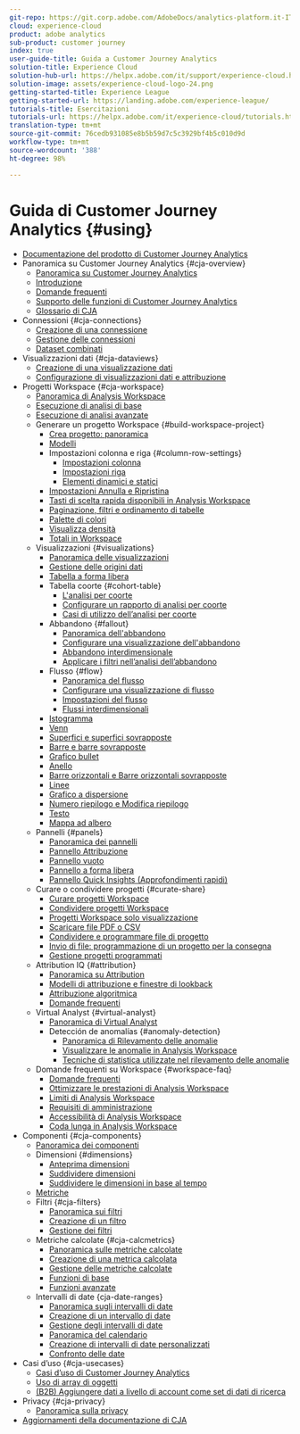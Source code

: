 ```yaml
---
git-repo: https://git.corp.adobe.com/AdobeDocs/analytics-platform.it-IT
cloud: experience-cloud
product: adobe analytics
sub-product: customer journey
index: true
user-guide-title: Guida a Customer Journey Analytics
solution-title: Experience Cloud
solution-hub-url: https://helpx.adobe.com/it/support/experience-cloud.html
solution-image: assets/experience-cloud-logo-24.png
getting-started-title: Experience League
getting-started-url: https://landing.adobe.com/experience-league/
tutorials-title: Esercitazioni
tutorials-url: https://helpx.adobe.com/it/experience-cloud/tutorials.html
translation-type: tm+mt
source-git-commit: 76cedb931085e8b5b59d7c5c3929bf4b5c010d9d
workflow-type: tm+mt
source-wordcount: '388'
ht-degree: 98%

---
```



# Guida di Customer Journey Analytics {#using}

+ [Documentazione del prodotto di Customer Journey Analytics](getting-started/cja-landing.md)
+ Panoramica su Customer Journey Analytics {#cja-overview}
   + [Panoramica su Customer Journey Analytics](getting-started/cja-overview.md)
   + [Introduzione](getting-started/cja-getting-started.md)
   + [Domande frequenti](getting-started/cja-faq.md)
   + [Supporto delle funzioni di Customer Journey Analytics](getting-started/cja-aa.md)
   + [Glossario di CJA](getting-started/cja-glossary.md)
+ Connessioni {#cja-connections}
   + [Creazione di una connessione](connections/create-connection.md)
   + [Gestione delle connessioni](connections/manage-connection.md)
   + [Dataset combinati](connections/combined-dataset.md)
+ Visualizzazioni dati {#cja-dataviews}
   + [Creazione di una visualizzazione dati](data-views/create-dataview.md)
   + [Configurazione di visualizzazioni dati e attribuzione](data-views/configure-dataviews.md)
+ Progetti Workspace {#cja-workspace}
   + [Panoramica di Analysis Workspace](analysis-workspace/home.md)
   + [Esecuzione di analisi di base](analysis-workspace/perform-basic-analysis.md)
   + [Esecuzione di analisi avanzate](analysis-workspace/perform-adv-analysis.md)
   + Generare un progetto Workspace {#build-workspace-project}
      + [Crea progetto: panoramica](analysis-workspace/build-workspace-project/freeform-overview.md)
      + [Modelli](analysis-workspace/build-workspace-project/starter-projects.md)
      + Impostazioni colonna e riga {#column-row-settings}
         + [Impostazioni colonna](analysis-workspace/build-workspace-project/column-row-settings/column-settings.md)
         + [Impostazioni riga](analysis-workspace/build-workspace-project/column-row-settings/table-settings.md)
         + [Elementi dinamici e statici](analysis-workspace/build-workspace-project/column-row-settings/manual-vs-dynamic-rows.md)
      + [Impostazioni Annulla e Ripristina](analysis-workspace/build-workspace-project/undo-redo.md)
      + [Tasti di scelta rapida disponibili in Analysis Workspace](analysis-workspace/build-workspace-project/fa-shortcut-keys.md)
      + [Paginazione, filtri e ordinamento di tabelle](analysis-workspace/build-workspace-project/pagination-filtering-sorting.md)
      + [Palette di colori](analysis-workspace/build-workspace-project/color-palettes.md)
      + [Visualizza densità](analysis-workspace/build-workspace-project/view-density.md)
      + [Totali in Workspace](analysis-workspace/build-workspace-project/workspace-totals.md)
   + Visualizzazioni {#visualizations}
      + [Panoramica delle visualizzazioni](analysis-workspace/visualizations/freeform-analysis-visualizations.md)
      + [Gestione delle origini dati](analysis-workspace/visualizations/t-sync-visualization.md)
      + [Tabella a forma libera](analysis-workspace/visualizations/freeform-table.md)
      + Tabella coorte {#cohort-table}
         + [L&#39;analisi per coorte](analysis-workspace/visualizations/cohort-table/cohort-analysis.md)
         + [Configurare un rapporto di analisi per coorte](analysis-workspace/visualizations/cohort-table/t-cohort.md)
         + [Casi di utilizzo dell’analisi per coorte](analysis-workspace/visualizations/cohort-table/cohort-use-cases.md)
      + Abbandono {#fallout}
         + [Panoramica dell&#39;abbandono](analysis-workspace/visualizations/fallout/fallout-flow.md)
         + [Configurare una visualizzazione dell&#39;abbandono](analysis-workspace/visualizations/fallout/configuring-fallout.md)
         + [Abbandono interdimensionale](analysis-workspace/visualizations/fallout/configuring-interdimensional-fallout.md)
         + [Applicare i filtri nell’analisi dell’abbandono](analysis-workspace/visualizations/fallout/compare-segments-fallout.md)
      + Flusso {#flow}
         + [Panoramica del flusso](analysis-workspace/visualizations/c-flow/flow.md)
         + [Configurare una visualizzazione di flusso](analysis-workspace/visualizations/c-flow/creating-flow-report.md)
         + [Impostazioni del flusso](analysis-workspace/visualizations/c-flow/flow-settings.md)
         + [Flussi interdimensionali](analysis-workspace/visualizations/c-flow/multi-dimensional-flow.md)
      + [Istogramma](analysis-workspace/visualizations/histogram.md)
      + [Venn](analysis-workspace/visualizations/venn.md)
      + [Superfici e superfici sovrapposte](analysis-workspace/visualizations/area.md)
      + [Barre e barre sovrapposte](analysis-workspace/visualizations/bar.md)
      + [Grafico bullet](analysis-workspace/visualizations/bullet-graph.md)
      + [Anello](analysis-workspace/visualizations/donut.md)
      + [Barre orizzontali e Barre orizzontali sovrapposte](analysis-workspace/visualizations/horizontal-bar.md)
      + [Linee](analysis-workspace/visualizations/line.md)
      + [Grafico a dispersione](analysis-workspace/visualizations/scatterplot.md)
      + [Numero riepilogo e Modifica riepilogo](analysis-workspace/visualizations/summary-number-change.md)
      + [Testo](analysis-workspace/visualizations/text.md)
      + [Mappa ad albero](analysis-workspace/visualizations/treemap.md)
   + Pannelli {#panels}
      + [Panoramica dei pannelli](analysis-workspace/c-panels/panels.md)
      + [Pannello Attribuzione](analysis-workspace/c-panels/attribution.md)
      + [Pannello vuoto](analysis-workspace/c-panels/blank-panel.md)
      + [Pannello a forma libera](analysis-workspace/c-panels/freeform-panel.md)
      + [Pannello Quick Insights (Approfondimenti rapidi)](analysis-workspace/c-panels/quickinsight.md)
   + Curare o condividere progetti {#curate-share}
      + [Curare progetti Workspace](analysis-workspace/curate-share/curate.md)
      + [Condividere progetti Workspace](analysis-workspace/curate-share/share-projects.md)
      + [Progetti Workspace solo visualizzazione](analysis-workspace/curate-share/view-only-projects.md)
      + [Scaricare file PDF o CSV](analysis-workspace/curate-share/download-send.md)
      + [Condividere e programmare file di progetto](analysis-workspace/curate-share/send-schedule-files.md)
      + [Invio di file: programmazione di un progetto per la consegna](analysis-workspace/curate-share/t-schedule-report.md)
      + [Gestione progetti programmati](analysis-workspace/curate-share/schedule-projects.md)
   + Attribution IQ {#attribution}
      + [Panoramica su Attribution](analysis-workspace/attribution/overview.md)
      + [Modelli di attribuzione e finestre di lookback](analysis-workspace/attribution/models.md)
      + [Attribuzione algoritmica](analysis-workspace/attribution/algorithmic.md)
      + [Domande frequenti](analysis-workspace/attribution/faq.md)
   + Virtual Analyst {#virtual-analyst}
      + [Panoramica di Virtual Analyst](analysis-workspace/virtual-analyst/overview.md)
      + Detección de anomalías {#anomaly-detection}
         + [Panoramica di Rilevamento delle anomalie](analysis-workspace/virtual-analyst/c-anomaly-detection/anomaly-detection.md)
         + [Visualizzare le anomalie in Analysis Workspace](analysis-workspace/virtual-analyst/c-anomaly-detection/view-anomalies.md)
         + [Tecniche di statistica utilizzate nel rilevamento delle anomalie](analysis-workspace/virtual-analyst/c-anomaly-detection/statistics-anomaly-detection.md)
   + Domande frequenti su Workspace {#workspace-faq}
      + [Domande frequenti](analysis-workspace/workspace-faq/faq.md)
      + [Ottimizzare le prestazioni di Analysis Workspace](analysis-workspace/workspace-faq/optimizing-performance.md)
      + [Limiti di Analysis Workspace](analysis-workspace/workspace-faq/aw-limitations.md)
      + [Requisiti di amministrazione](analysis-workspace/workspace-faq/frequently-asked-questions-analysis-workspace.md)
      + [Accessibilità di Analysis Workspace](analysis-workspace/workspace-faq/aw-accessibility.md)
      + [Coda lunga in Analysis Workspace](analysis-workspace/workspace-faq/long-tail.md)
+ Componenti {#cja-components}
   + [Panoramica dei componenti](components/overview.md)
   + Dimensioni {#dimensions}
      + [Anteprima dimensioni](components/dimensions/view-dimensions.md)
      + [Suddividere dimensioni](components/dimensions/t-breakdown-fa.md)
      + [Suddividere le dimensioni in base al tempo](components/dimensions/time-parting-dimensions.md)
   + [Metriche](components/apply-create-metrics.md)
   + Filtri {#cja-filters}
      + [Panoramica sui filtri](components/filters/filters-overview.md)
      + [Creazione di un filtro](components/filters/create-filters.md)
      + [Gestione dei filtri](components/filters/manage-filters.md)
   + Metriche calcolate {#cja-calcmetrics}
      + [Panoramica sulle metriche calcolate](components/calc-metrics/calc-metr-overview.md)
      + [Creazione di una metrica calcolata](components/calc-metrics/create.md)
      + [Gestione delle metriche calcolate](components/calc-metrics/manage.md)
      + [Funzioni di base](components/calc-metrics/cm-functions.md)
      + [Funzioni avanzate](components/calc-metrics/cm-adv-functions.md)
   + Intervalli di date {cja-date-ranges}
      + [Panoramica sugli intervalli di date](components/date-ranges/overview.md)
      + [Creazione di un intervallo di date](components/date-ranges/create.md)
      + [Gestione degli intervalli di date](components/date-ranges/manage.md)
      + [Panoramica del calendario](components/date-ranges/calendar.md)
      + [Creazione di intervalli di date personalizzati](components/date-ranges/custom-date-ranges.md)
      + [Confronto delle date](components/date-ranges/time-comparison.md)
+ Casi d’uso {#cja-usecases}
   + [Casi d’uso di Customer Journey Analytics](use-cases/cja-usecases.md)
   + [Uso di array di oggetti](use-cases/object-arrays.md)
   + [(B2B) Aggiungere dati a livello di account come set di dati di ricerca](use-cases/b2b.md)
+ Privacy {#cja-privacy}
   + [Panoramica sulla privacy](privacy/privacy-overview.md)
+ [Aggiornamenti della documentazione di CJA](doc-changes.md)
